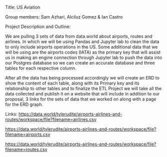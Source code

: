Title: US Aviation

Group members: Sam Azhari, Alciluz Gomez & Ian Castro 

Project Description and Outline:

We are pulling 3 sets of data from data.world about airports, routes and airlines. In which we will be using Pandas and Jupyter lab to clean the data to only include airports operations in the US. Some additional data that we will be using are the airports codes (IATA) as the primary key that will assist us in making an engine connection through Jupyter lab to push the data into our Postgres database  so we can create an accurate database and three tables for each respective column. 

After all the data has being processed accordingly we will create an ERD to show the content of each table, along with its Primary key and its relationship to other tables and to finalize the ETL Project we will take all the data collected and publish it on a website that will include in addition to our proposal, 3 links for the sets of data that we worked on along with a page for the ERD graph.


Links: https://data.world/tylerudite/airports-airlines-and-routes/workspace/file?filename=airlines.csv 

https://data.world/tylerudite/airports-airlines-and-routes/workspace/file?filename=airports.csv 

https://data.world/tylerudite/airports-airlines-and-routes/workspace/file?filename=routes.csv 

